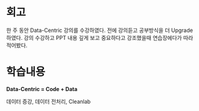 # 회고
한 주 동안 Data-Centric 강의를 수강하였다.
전에 강의듣고 공부방식을 더 Upgrade 하였다.
강의 수강하고 PPT 내용 깊게 보고 중요하다고 강조했을때 연습장에다가 따라적어봤다.

# 학습내용
**Data-Centric = Code + Data**

데이터 증강, 데이터 전처리, Cleanlab
